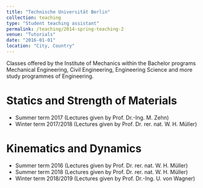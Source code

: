 ```yaml
---
title: "Technische Universität Berlin"
collection: teaching
type: "Student teaching assistant"
permalink: /teaching/2014-spring-teaching-2
venue: "Tutorials"
date: "2016-01-01"
location: "City, Country"
---
```


Classes offered by the Institute of Mechanics within the Bachelor programs Mechanical Engineering, Civil Engineering, Engineering Science and more study programmes of Engineering.

Statics and Strength of Materials
======
* Summer term 2017 (Lectures given by Prof. Dr.-Ing. M. Zehn)
* Winter term 2017/2018 (Lectures given by Prof. Dr. rer. nat. W. H. Müller)

Kinematics and Dynamics
======
* Summer term 2016 (Lectures given by Prof. Dr. rer. nat. W. H. Müller)
* Summer term 2018 (Lectures given by Prof. Dr. rer. nat. W. H. Müller)
* Winter term 2018/2019 (Lectures given by Prof. Dr.-Ing. U. von Wagner)

